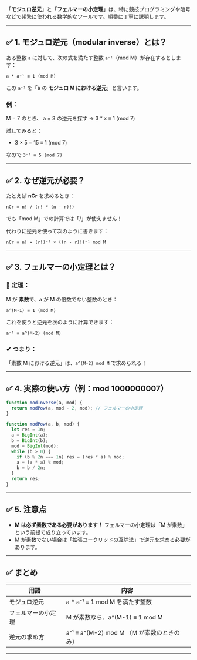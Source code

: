 「**モジュロ逆元**」と「**フェルマーの小定理**」は、特に競技プログラミングや暗号などで頻繁に使われる数学的なツールです。順番に丁寧に説明します。

---

## ✅ 1. モジュロ逆元（modular inverse）とは？

ある整数 `a` に対して、次の式を満たす整数 `a⁻¹`（mod M）が存在するとします：

```
a * a⁻¹ ≡ 1 (mod M)
```

この `a⁻¹` を「a の **モジュロ M における逆元**」と言います。

### 例：

M = 7 のとき、
a = 3 の逆元を探す → 3 \* x ≡ 1 (mod 7)

試してみると：

* 3 × 5 = 15 ≡ 1 (mod 7)

なので `3⁻¹ ≡ 5 (mod 7)`

---

## ✅ 2. なぜ逆元が必要？

たとえば **nCr** を求めるとき：

```
nCr = n! / (r! * (n - r)!)
```

でも「mod M」での計算では「/」が使えません！

代わりに逆元を使って次のように書きます：

```
nCr ≡ n! × (r!)⁻¹ × ((n - r)!)⁻¹ mod M
```

---

## ✅ 3. フェルマーの小定理とは？

### 📘 定理：

M が **素数**で、a が M の倍数でない整数のとき：

```
a^(M-1) ≡ 1 (mod M)
```

これを使うと逆元を次のように計算できます：

```
a⁻¹ ≡ a^(M-2) (mod M)
```

### ✔ つまり：

「素数 M における逆元」は、`a^(M-2) mod M` で求められる！

---

## ✅ 4. 実際の使い方（例：mod 1000000007）

```javascript
function modInverse(a, mod) {
  return modPow(a, mod - 2, mod); // フェルマーの小定理
}

function modPow(a, b, mod) {
  let res = 1n;
  a = BigInt(a);
  b = BigInt(b);
  mod = BigInt(mod);
  while (b > 0) {
    if (b % 2n === 1n) res = (res * a) % mod;
    a = (a * a) % mod;
    b = b / 2n;
  }
  return res;
}
```

---

## ✅ 5. 注意点

* **M は必ず素数である必要があります！**
  フェルマーの小定理は「M が素数」という前提で成り立っています。
* M が素数でない場合は「拡張ユークリッドの互除法」で逆元を求める必要があります。

---

## ✅ まとめ

| 用語        | 内容                               |
| --------- | -------------------------------- |
| モジュロ逆元    | a \* a⁻¹ ≡ 1 mod M を満たす整数        |
| フェルマーの小定理 | M が素数なら、a^(M-1) ≡ 1 mod M        |
| 逆元の求め方    | a⁻¹ ≡ a^(M-2) mod M （M が素数のときのみ） |

---
